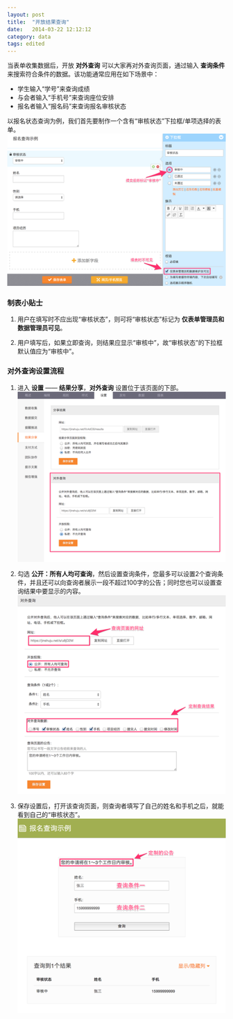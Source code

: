 ```yaml
---
layout: post
title:  "开放结果查询"
date:   2014-03-22 12:12:12
category: data
tags: edited
---
```


当表单收集数据后，开放 **对外查询** 可以大家再对外查询页面，通过输入 **查询条件** 来搜索符合条件的数据。该功能通常应用在如下场景中：

* 学生输入“学号”来查询成绩
* 与会者输入“手机号”来查询座位安排
* 报名者输入“报名码”来查询报名审核状态

以报名状态查询为例，我们首先要制作一个含有“审核状态”下拉框/单项选择的表单。
![示例表单](/images/share-search-form.png)

### 制表小贴士

1. 用户在填写时不应出现“审核状态”，则可将“审核状态”标记为 **仅表单管理员和数据管理员可见**。
	
2. 用户填写后，如果立即查询，则结果应显示“审核中”，故“审核状态”的下拉框默认值应为“审核中”。

### 对外查询设置流程

1. 进入 **设置** —— **结果分享**，**对外查询** 设置位于该页面的下部。
	![对外查询](/images/share-search-1.png)

2. 勾选 **公开：所有人均可查询**，然后设置查询条件，您最多可以设置2个查询条件，并且还可以向查询者展示一段不超过100字的公告；同时您也可以设置查询结果中要显示的内容。
	![对外查询](/images/share-search-2.png)	

3. 保存设置后，打开该查询页面，则查询者填写了自己的姓名和手机之后，就能看到自己的“审核状态”。
	![查询结果](/images/share-search-3.png)
